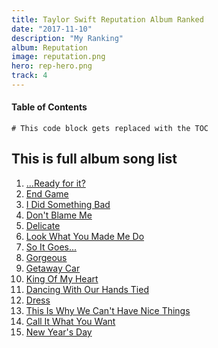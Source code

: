 ```yaml
---
title: Taylor Swift Reputation Album Ranked
date: "2017-11-10"
description: "My Ranking"
album: Reputation
image: reputation.png
hero: rep-hero.png
track: 4
---
```




#### Table of Contents
```toc
# This code block gets replaced with the TOC
```


## This is full album song list

1. [...Ready for it?](../Song-list/ready-for-it.md)
2. [End Game](../Song-list/end-game.md)
3. [I Did Something Bad](../Song-list/i-did-something-bad.md)
4. [Don't Blame Me](../Song-list/dont-blame-me.md)
5. [Delicate](../Song-list/delicate.md)
6. [Look What You Made Me Do](../Song-list/look-what-you-made-me-do.md)
7. [So It Goes...](../Song-list/so-it-goes.md)
8. [Gorgeous](../Song-list/gorgeous.md)
9. [Getaway Car](../Song-list/getaway-car.md)
10. [King Of My Heart](../Song-list/king-of-my-heart.md)
11. [Dancing With Our Hands Tied](../Song-list/dancing-with-our-hands-tied.md)
12. [Dress](../Song-list/dress.md)
13. [This Is Why We Can't Have Nice Things](../Song-list/this-is-why-we-cant-have-nice-things.md)
14. [Call It What You Want](../Song-list/call-it-what-you-want.md)
15. [New Year's Day](../Song-list/new-years-day.md)
